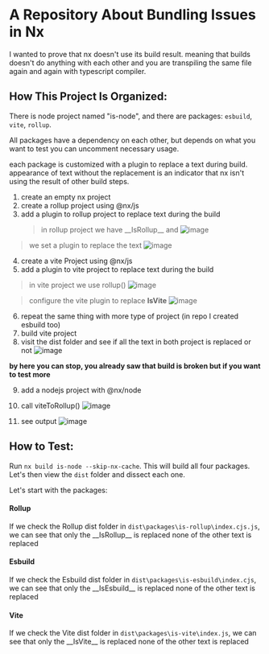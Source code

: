 # A Repository About Bundling Issues in Nx

I wanted to prove that nx doesn't use its build result. meaning that builds doesn't do anything with each other and you are transpiling the same file again and again with typescript compiler.

## How This Project Is Organized:

There is node project named "is-node", and there are packages: `esbuild`, `vite`, `rollup`.

All packages have a dependency on each other, but depends on what you want to test you can uncomment necessary usage.

each package is customized with a plugin to replace a text during build. appearance of text without the replacement is an indicator that nx isn't using the result of other build steps.

1. create an empty nx project
2. create a rollup project using @nx/js
3. add a plugin to rollup project to replace text during the build
   > in rollup project we have \_\_IsRollup\_\_ and
   > ![image](https://github.com/nrwl/nx/assets/8991783/4c6da246-315e-4ea3-a082-133f18a51c22)

> we set a plugin to replace the text
> ![image](https://github.com/nrwl/nx/assets/8991783/f3c60667-9ebd-49f3-952f-cd7364e1845c)

4. create a vite Project using @nx/js
5. add a plugin to vite project to replace text during the build

> in vite project we use rollup()
> ![image](https://github.com/nrwl/nx/assets/8991783/770d7484-1859-4d7b-b276-be91285d9b96)

> configure the vite plugin to replace **IsVite**
> ![image](https://github.com/nrwl/nx/assets/8991783/bf93e34f-203f-4bab-8207-645c5a28679a)

6. repeat the same thing with more type of project (in repo I created esbuild too)
7. build vite project
8. visit the dist folder and see if all the text in both project is replaced or not
   ![image](https://github.com/nrwl/nx/assets/8991783/de345b30-b154-4d8b-9a15-a75aa346f240)

**by here you can stop, you already saw that build is broken but if you want to test more**

9. add a nodejs project with @nx/node
10. call viteToRollup()
    ![image](https://github.com/nrwl/nx/assets/8991783/e6387ae3-5514-4871-baab-7ae3bd20dc4a)

11. see output
    ![image](https://github.com/nrwl/nx/assets/8991783/360f2e16-3267-4a31-96cd-196eec4072f8)

## How to Test:

Run `nx build is-node --skip-nx-cache`. This will build all four packages. Let's then view the `dist` folder and dissect each one.

Let's start with the packages:

#### Rollup

If we check the Rollup dist folder in `dist\packages\is-rollup\index.cjs.js`, we can see that only the \_\_IsRollup\_\_ is replaced none of the other text is replaced

#### Esbuild

If we check the Esbuild dist folder in `dist\packages\is-esbuild\index.cjs`, we can see that only the \_\_IsEsbuild\_\_ is replaced none of the other text is replaced

#### Vite

If we check the Vite dist folder in `dist\packages\is-vite\index.js`, we can see that only the \_\_IsVite\_\_ is replaced none of the other text is replaced
